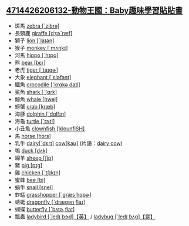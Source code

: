 ## [4714426206132-動物王國：Baby趣味學習貼貼書](https://www.books.com.tw/products/0010772891)

- 斑馬 [zebra [ˋzibrə]](https://tw.dictionary.search.yahoo.com/search?p=zebra)
- 長頸鹿 [giraffe [dʒəˋræf]](https://tw.dictionary.search.yahoo.com/search?p=giraffe)
- 獅子 [lion [ˋlaɪən]](https://tw.dictionary.search.yahoo.com/search?p=lion)
- 猴子 [monkey [ˋmʌŋkɪ]](https://tw.dictionary.search.yahoo.com/search?p=monkey)
- 河馬 [hippo [ˋhɪpo]](https://tw.dictionary.search.yahoo.com/search?p=hippo)
- 熊 [bear [bɛr]](https://tw.dictionary.search.yahoo.com/search?p=bear)
- 老虎 [tiger [ˋtaɪgɚ]](https://tw.dictionary.search.yahoo.com/search?p=tiger)
- 大象 [elephant [ˋɛləfənt]](https://tw.dictionary.search.yahoo.com/search?p=elephant)
- 鱷魚 [crocodile [ˋkrɑkə͵daɪl]](https://tw.dictionary.search.yahoo.com/search?p=crocodile)
- 鯊魚 [shark [ˋʃɑrk]](https://tw.dictionary.search.yahoo.com/search?p=shark)
- 鯨魚 [whale [hwel]](https://tw.dictionary.search.yahoo.com/search?p=whale)
- 螃蟹 [crab [kræb]](https://tw.dictionary.search.yahoo.com/search?p=crab)
- 海豚 [dolphin [ˋdɑlfɪn]](https://tw.dictionary.search.yahoo.com/search?p=dolphin)
- 海龜 [turtle [ˋtɝt!]](https://tw.dictionary.search.yahoo.com/search?p=turtle)
- 小丑魚 [clownfish [ˈklounfiSH]](https://tw.dictionary.search.yahoo.com/search?p=clownfish)
- 馬 [horse [hɔrs]](https://tw.dictionary.search.yahoo.com/search?p=horse)
- 乳牛 [dairy[ˋdɛrɪ]](https://tw.dictionary.search.yahoo.com/search?p=dairy) 
		[cow[kaʊ]](https://tw.dictionary.search.yahoo.com/search?p=cow)
		(片語：[dairy cow](https://tw.dictionary.search.yahoo.com/search?p=dairy+cow))
- 鴨 [duck [dʌk]](https://tw.dictionary.search.yahoo.com/search?p=duck)
- 綿羊 [sheep [ʃip]](https://tw.dictionary.search.yahoo.com/search?p=sheep)
- 豬 [pig [pɪg]](https://tw.dictionary.search.yahoo.com/search?p=pig)
- 雞 [chicken [ˋtʃɪkɪn]](https://tw.dictionary.search.yahoo.com/search?p=chicken)
- 蜜蜂 [bee [bi]](https://tw.dictionary.search.yahoo.com/search?p=bee)
- 蝸牛 [snail [snel]](https://tw.dictionary.search.yahoo.com/search?p=snail)
- 蚱蜢 [grasshopper [ˋgræs͵hɑpɚ]](https://tw.dictionary.search.yahoo.com/search?p=grasshopper)
- 蜻蜓 [dragonfly [ˋdrægən͵flaɪ]](https://tw.dictionary.search.yahoo.com/search?p=dragonfly)
- 蝴蝶 [butterfly [ˋbʌtɚ͵flaɪ]](https://tw.dictionary.search.yahoo.com/search?p=butterfly)
- 瓢蟲 [ladybird [ˋledɪ͵bɝd]【英】](https://tw.dictionary.search.yahoo.com/search?p=ladybird) / [ladybug [ˋledɪ͵bʌg]【昆】](https://tw.dictionary.search.yahoo.com/search?p=ladybug)
